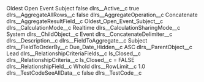 <?xml version="1.0" encoding="UTF-8"?>
<CustomMetadata xmlns="http://soap.sforce.com/2006/04/metadata" xmlns:xsi="http://www.w3.org/2001/XMLSchema-instance" xmlns:xsd="http://www.w3.org/2001/XMLSchema">
    <label>Oldest Open Event Subject</label>
    <protected>false</protected>
    <values>
        <field>dlrs__Active__c</field>
        <value xsi:type="xsd:boolean">true</value>
    </values>
    <values>
        <field>dlrs__AggregateAllRows__c</field>
        <value xsi:type="xsd:boolean">false</value>
    </values>
    <values>
        <field>dlrs__AggregateOperation__c</field>
        <value xsi:type="xsd:string">Concatenate</value>
    </values>
    <values>
        <field>dlrs__AggregateResultField__c</field>
        <value xsi:type="xsd:string">Oldest_Open_Event_Subject__c</value>
    </values>
    <values>
        <field>dlrs__CalculationMode__c</field>
        <value xsi:type="xsd:string">Realtime</value>
    </values>
    <values>
        <field>dlrs__CalculationSharingMode__c</field>
        <value xsi:type="xsd:string">System</value>
    </values>
    <values>
        <field>dlrs__ChildObject__c</field>
        <value xsi:type="xsd:string">Event</value>
    </values>
    <values>
        <field>dlrs__ConcatenateDelimiter__c</field>
        <value xsi:nil="true"/>
    </values>
    <values>
        <field>dlrs__Description__c</field>
        <value xsi:nil="true"/>
    </values>
    <values>
        <field>dlrs__FieldToAggregate__c</field>
        <value xsi:type="xsd:string">Subject</value>
    </values>
    <values>
        <field>dlrs__FieldToOrderBy__c</field>
        <value xsi:type="xsd:string">Due_Date_Hidden__c ASC</value>
    </values>
    <values>
        <field>dlrs__ParentObject__c</field>
        <value xsi:type="xsd:string">Lead</value>
    </values>
    <values>
        <field>dlrs__RelationshipCriteriaFields__c</field>
        <value xsi:type="xsd:string">Is_Closed__c</value>
    </values>
    <values>
        <field>dlrs__RelationshipCriteria__c</field>
        <value xsi:type="xsd:string">Is_Closed__c = FALSE</value>
    </values>
    <values>
        <field>dlrs__RelationshipField__c</field>
        <value xsi:type="xsd:string">WhoId</value>
    </values>
    <values>
        <field>dlrs__RowLimit__c</field>
        <value xsi:type="xsd:double">1.0</value>
    </values>
    <values>
        <field>dlrs__TestCodeSeeAllData__c</field>
        <value xsi:type="xsd:boolean">false</value>
    </values>
    <values>
        <field>dlrs__TestCode__c</field>
        <value xsi:nil="true"/>
    </values>
</CustomMetadata>
